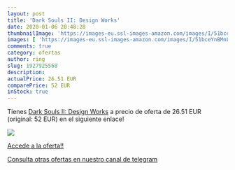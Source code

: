 ```yaml
---
layout: post
title: 'Dark Souls II: Design Works'
date: 2020-01-06 20:48:28
thumbnailImage: 'https://images-eu.ssl-images-amazon.com/images/I/51bceYnBMnL._SL200_.jpg'
images: [ 'https://images-eu.ssl-images-amazon.com/images/I/51bceYnBMnL._SL200_.jpg' ]
comments: true
category: ofertas
author: ring
slug: 1927925568
description:
actualPrice: 26.51 EUR
comparePrice: 52 EUR
inStock: true
---
```


Tienes [Dark Souls II: Design Works](https://www.amazon.com/dp/1927925568/?tag=redken08-20) a precio de oferta de 26.51 EUR (original: 52 EUR) en el siguiente enlace!

[![](https://images-eu.ssl-images-amazon.com/images/I/51bceYnBMnL._SL200_.jpg)](https://www.amazon.com/dp/1927925568/?tag=redken08-20)

[Accede a la oferta!!](https://www.amazon.com/dp/1927925568/?tag=redken08-20)

[Consulta otras ofertas en nuestro canal de telegram](https://t.me/s/ofertas25)
